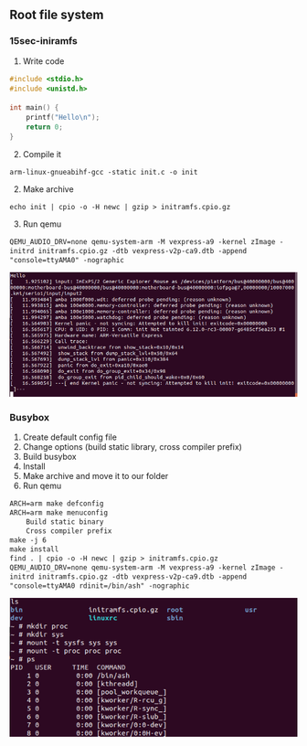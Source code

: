 ## Root file system

### 15sec-iniramfs
1. Write code
```c
#include <stdio.h>
#include <unistd.h>

int main() {
	printf("Hello\n");
	return 0;
}
```
2. Compile it
```console
arm-linux-gnueabihf-gcc -static init.c -o init
```
2. Make archive
```console
echo init | cpio -o -H newc | gzip > initramfs.cpio.gz
```
3. Run qemu
```console
QEMU_AUDIO_DRV=none qemu-system-arm -M vexpress-a9 -kernel zImage -initrd initramfs.cpio.gz -dtb vexpress-v2p-ca9.dtb -append "console=ttyAMA0" -nographic
```
![init](img/init_kernel_panic.png)
### Busybox
1. Create default config file
2. Change options (build static library, cross compiler prefix)
3. Build busybox
4. Install
5. Make archive and move it to our folder
6. Run qemu

```console
ARCH=arm make defconfig
ARCH=arm make menuconfig
	Build static binary
	Cross compiler prefix 
make -j 6
make install
find . | cpio -o -H newc | gzip > initramfs.cpio.gz
QEMU_AUDIO_DRV=none qemu-system-arm -M vexpress-a9 -kernel zImage -initrd initramfs.cpio.gz -dtb vexpress-v2p-ca9.dtb -append "console=ttyAMA0 rdinit=/bin/ash" -nographic
```
![busybox](img/busybox.png)

